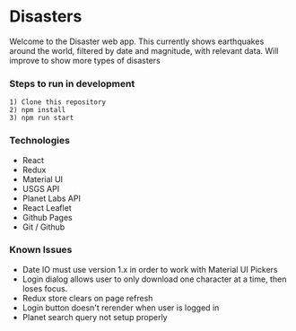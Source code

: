 # Disasters

Welcome to the Disaster web app. This currently shows earthquakes around the world, filtered by date and magnitude, 
with relevant data. Will improve to show more types of disasters


### Steps to run in development
`1) Clone this repository`\
`2) npm install`\
`3) npm run start`

### Technologies
- React
- Redux
- Material UI
- USGS API
- Planet Labs API
- React Leaflet
- Github Pages
- Git / Github

### Known Issues
- Date IO must use version 1.x in order to work with Material UI Pickers
- Login dialog allows user to only download one character at a time, then loses focus.
- Redux store clears on page refresh
- Login button doesn't rerender when user is logged in
- Planet search query not setup properly
